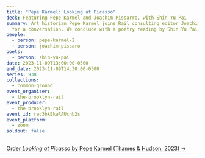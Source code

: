 ```yaml
---
title: "Pepe Karmel: Looking at Picasso"
deck: Featuring Pepe Karmel and Joachim Pissarro, with Shin Yu Pai
summary: Art historian Pepe Karmel joins Rail consulting editor Joachim Pissarro
  for a conversation. We conclude with a poetry reading by Shin Yu Pai.
people:
  - person: pepe-karmel-2
  - person: joachim-pissaro
poets:
  - person: shin-yu-pai
date: 2023-11-09T13:00:00-0500
end_date: 2023-11-09T14:30:00-0500
series: 938
collections:
  - common-ground
event_organizer:
  - the-brooklyn-rail
event_producer:
  - the-brooklyn-rail
event_id: rec3bkEkaRAUchb2s
event_platform:
  - zoom
soldout: false
---
```

[Order *Looking at Picasso* by Pepe Karmel (Thames & Hudson, 2023) →](https://www.thamesandhudsonusa.com/books/looking-at-picasso-hardcover)